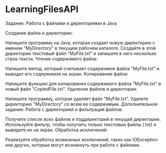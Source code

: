 # LearningFilesAPI
Задание: Работа с файлами и директориями в Java

Создание файла и директории:

Напишите программу на Java, которая создает новую директорию с именем "MyDirectory" в текущем рабочем каталоге.
Создайте в этой директории текстовый файл "MyFile.txt" и запишите в него несколько строк текста.
Чтение содержимого файла:

Напишите метод, который считывает содержимое файла "MyFile.txt" и выводит его содержимое на экран.
Копирование файла:

Напишите функцию для копирования содержимого файла "MyFile.txt" в новый файл "CopiedFile.txt".
Удаление файлов и директории:

Напишите программу, которая удаляет файл "MyFile.txt".
Удалите директорию "MyDirectory" со всем ее содержимым.
Дополнительное задание: Работа с директорией и фильтрация файлов:

Получите список всех файлов и поддиректорий в текущей директории.
Используйте фильтр, чтобы получить только текстовые файлы (.txt) и выведите их на экран.
Обработка исключений:

Реализуйте обработку возможных исключений, таких как IOException или других, которые могут возникнуть при работе с файлами.
